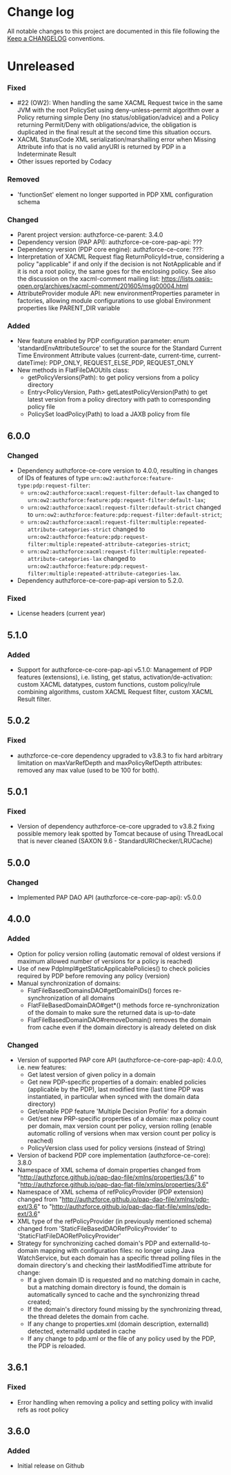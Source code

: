 # Change log
All notable changes to this project are documented in this file following the [Keep a CHANGELOG](http://keepachangelog.com) conventions.

# Unreleased
### Fixed
- #22 (OW2): When handling the same XACML Request twice in the same JVM with the root PolicySet using deny-unless-permit algorithm over a Policy returning simple Deny (no status/obligation/advice) and a Policy returning Permit/Deny with obligations/advice, the obligation is duplicated in the final result at the second time this situation occurs. 
- XACML StatusCode XML serialization/marshalling error when Missing Attribute info that is no valid anyURI is returned by PDP in a Indeterminate Result
- Other issues reported by Codacy

### Removed
- 'functionSet' element no longer supported in PDP XML configuration schema

### Changed
- Parent project version: authzforce-ce-parent: 3.4.0
- Dependency version (PAP API): authzforce-ce-core-pap-api: ???
- Dependency version (PDP core engine): authzforce-ce-core: ???:
- Interpretation of XACML Request flag ReturnPolicyId=true, considering a policy "applicable" if and only if the decision is not NotApplicable and if it is not a root policy, the same goes for the enclosing policy. See also the discussion on the xacml-comment mailing list: https://lists.oasis-open.org/archives/xacml-comment/201605/msg00004.html
- AttributeProvider module API: new environmentProperties parameter in factories, allowing module configurations to use global Environment properties like PARENT_DIR variable

### Added
- New feature enabled by PDP configuration parameter:  enum 'standardEnvAttributeSource' to set the source for the Standard Current Time Environment Attribute values (current-date, current-time, current-dateTime): PDP_ONLY, REQUEST_ELSE_PDP, REQUEST_ONLY
- New methods in FlatFileDAOUtils class:
	- getPolicyVersions(Path): to get policy versions from a policy directory
	- Entry<PolicyVersion, Path> getLatestPolicyVersion(Path) to get latest version from a policy directory with path to corresponding policy file
	- PolicySet loadPolicy(Path) to load a JAXB policy from file


## 6.0.0
### Changed
- Dependency authzforce-ce-core version to 4.0.0, resulting in changes of IDs of features of type `urn:ow2:authzforce:feature-type:pdp:request-filter`:
	- `urn:ow2:authzforce:xacml:request-filter:default-lax` changed to `urn:ow2:authzforce:feature:pdp:request-filter:default-lax`;
	- `urn:ow2:authzforce:xacml:request-filter:default-strict` changed to `urn:ow2:authzforce:feature:pdp:request-filter:default-strict`;
	- `urn:ow2:authzforce:xacml:request-filter:multiple:repeated-attribute-categories-strict` changed to `urn:ow2:authzforce:feature:pdp:request-filter:multiple:repeated-attribute-categories-strict`;
	- `urn:ow2:authzforce:xacml:request-filter:multiple:repeated-attribute-categories-lax` changed to `urn:ow2:authzforce:feature:pdp:request-filter:multiple:repeated-attribute-categories-lax`.
- Dependency authzforce-ce-core-pap-api version to 5.2.0.

### Fixed
- License headers (current year)


## 5.1.0
### Added
- Support for authzforce-ce-core-pap-api v5.1.0: Management of PDP features (extensions), i.e. listing, get status, activation/de-activation: custom XACML datatypes, custom functions, custom policy/rule combining algorithms, custom XACML Request filter, custom XACML Result filter.


## 5.0.2
### Fixed
- authzforce-ce-core dependency upgraded to v3.8.3 to fix hard arbitrary limitation on maxVarRefDepth and maxPolicyRefDepth attributes: removed any max value (used to be 100 for both).


## 5.0.1
### Fixed
- Version of dependency authzforce-ce-core upgraded to v3.8.2 fixing possible memory leak spotted by Tomcat because of using ThreadLocal that is never cleaned (SAXON 9.6 - StandardURIChecker/LRUCache)


## 5.0.0
### Changed 
- Implemented PAP DAO API (authzforce-ce-core-pap-api): v5.0.0


## 4.0.0
### Added
- Option for policy version rolling (automatic removal of oldest versions if maximum allowed number of versions for a policy is reached)
- Use of new PdpImpl#getStaticApplicablePolicies() to check policies required by PDP before removing any policy (version)
- Manual synchronization of domains:
  - FlatFileBasedDomainsDAO#getDomainIDs() forces re-synchronization of all domains
  - FlatFileBasedDomainDAO#get*() methods force re-synchronization of the domain to make sure the returned data is up-to-date
  - FlatFileBasedDomainDAO#removeDomain() removes the domain from cache even if the domain directory is already deleted on disk

### Changed
- Version of supported PAP core API (authzforce-ce-core-pap-api): 4.0.0, i.e. new features:
	- Get latest version of given policy in a domain
	- Get new PDP-specific properties of a domain: enabled policies (applicable by the PDP), last modified time (last time PDP was instantiated, in particular when synced with the domain data directory)
	- Get/enable PDP feature 'Multiple Decision Profile' for a domain
	- Get/set new PRP-specific properties of a domain: max policy count per domain, max version count per policy,  version rolling (enable automatic rolling of versions when max version count per policy is reached)
	- PolicyVersion class used for policy versions (instead of String)
- Version of backend PDP core implementation (authzforce-ce-core): 3.8.0
- Namespace of XML schema of domain properties changed from "http://authzforce.github.io/pap-dao-file/xmlns/properties/3.6" to "http://authzforce.github.io/pap-dao-flat-file/xmlns/properties/3.6"
- Namespace of XML schema of refPolicyProvider (PDP extension) changed from "http://authzforce.github.io/pap-dao-file/xmlns/pdp-ext/3.6" to "http://authzforce.github.io/pap-dao-flat-file/xmlns/pdp-ext/3.6"
- XML type of the refPolicyProvider (in previously mentioned schema) changed from 'StaticFileBasedDAORefPolicyProvider' to 'StaticFlatFileDAORefPolicyProvider'
- Strategy for synchronizing cached domain's PDP and externalId-to-domain mapping with configuration files: no longer using Java WatchService, but each domain has a specific thread polling files in the domain directory's and checking their lastModifiedTime attribute for change:
  - If a given domain ID is requested and no matching domain in cache, but a matching domain directory is found, the domain is automatically synced to cache and the synchronizing thread created;
  - If the domain's directory found missing by the synchronizing thread, the thread deletes the domain from cache.
  - If any change to properties.xml (domain description, externalId) detected, externalId updated in cache
  - If any change to pdp.xml or the file of any policy used by the PDP, the PDP is reloaded.


## 3.6.1
### Fixed
- Error handling when removing a policy and setting policy with invalid refs as root policy


## 3.6.0
### Added
- Initial release on Github



